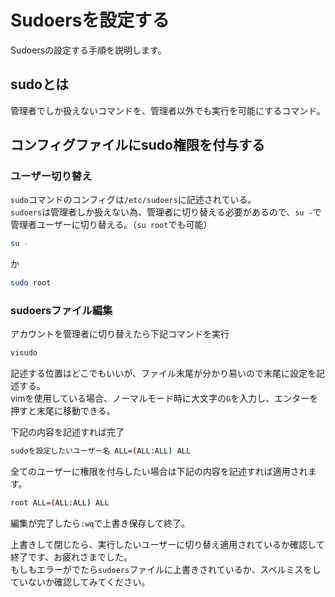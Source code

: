 # Sudoersを設定する
Sudoersの設定する手順を説明します。

## sudoとは
管理者でしか扱えないコマンドを、管理者以外でも実行を可能にするコマンド。

## コンフィグファイルにsudo権限を付与する
### ユーザー切り替え

`sudo`コマンドのコンフィグは`/etc/sudoers`に記述されている。<br>
`sudoers`は管理者しか扱えない為、管理者に切り替える必要があるので、`su -`で管理者ユーザーに切り替える。（`su root`でも可能）<br>
```bash
su -
```
か
```bash
sudo root
```
### sudoersファイル編集

アカウントを管理者に切り替えたら下記コマンドを実行<br>
```bash
visudo
```
記述する位置はどこでもいいが、ファイル末尾が分かり易いので末尾に設定を記述する。<br>
vimを使用している場合、ノーマルモード時に大文字の`G`を入力し、エンターを押すと末尾に移動できる。<br>

下記の内容を記述すれば完了
```bash
sudoを設定したいユーザー名 ALL=(ALL:ALL) ALL
```
全てのユーザーに権限を付与したい場合は下記の内容を記述すれば適用されます。
```bash
root ALL=(ALL:ALL) ALL
```
編集が完了したら`:wq`で上書き保存して終了。<br>

上書きして閉じたら、実行したいユーザーに切り替え適用されているか確認して終了です、お疲れさまでした。<br>
もしもエラーがでたら`sudoers`ファイルに上書きされているか、スペルミスをしていないか確認してみてください。